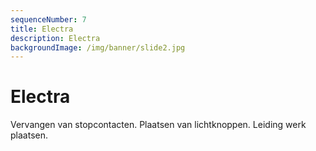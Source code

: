 ```yaml
---
sequenceNumber: 7
title: Electra  
description: Electra
backgroundImage: /img/banner/slide2.jpg
---
```

# Electra

Vervangen van stopcontacten. Plaatsen van lichtknoppen. Leiding werk plaatsen.
